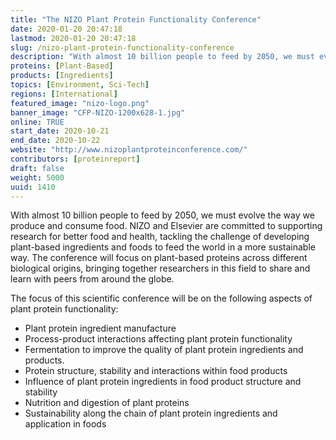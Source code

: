 ```yaml
---
title: "The NIZO Plant Protein Functionality Conference"
date: 2020-01-20 20:47:18
lastmod: 2020-01-20 20:47:18
slug: /nizo-plant-protein-functionality-conference
description: "With almost 10 billion people to feed by 2050, we must evolve the way we produce and consume food. NIZO and Elsevier are committed to supporting research for better food and health, tackling the challenge of developing plant-based ingredients and foods to feed the world in a more sustainable way. The conference will focus on plant-based proteins across different biological origins, bringing together researchers in this field to share and learn with peers from around the globe.The focus of this scientific conference will be on the following aspects of plant protein functionality:"
proteins: [Plant-Based]
products: [Ingredients]
topics: [Environment, Sci-Tech]
regions: [International]
featured_image: "nizo-logo.png"
banner_image: "CFP-NIZO-1200x628-1.jpg"
online: TRUE
start_date: 2020-10-21
end_date: 2020-10-22
website: "http://www.nizoplantproteinconference.com/"
contributors: [proteinreport]
draft: false
weight: 5000
uuid: 1410
---
```

<p>With almost 10 billion people to feed by 2050, we must evolve the way we produce and consume food. NIZO and Elsevier are committed to supporting research for better food and health, tackling the challenge of developing plant-based ingredients and foods to feed the world in a more sustainable way. The conference will focus on plant-based proteins across different biological origins, bringing together researchers in this field to share and learn with peers from around the globe.</p>
<p>The focus of this scientific conference will be on the following aspects of plant protein functionality:</p>
<ul>
<li>Plant protein ingredient manufacture</li>
<li>Process-product interactions affecting plant protein functionality</li>
<li>Fermentation to improve the quality of plant protein ingredients and products.</li>
<li>Protein structure, stability and interactions within food products</li>
<li>Influence of plant protein ingredients in food product structure and stability</li>
<li>Nutrition and digestion of plant proteins</li>
<li>Sustainability along the chain of plant protein ingredients and application in foods</li>
</ul>
